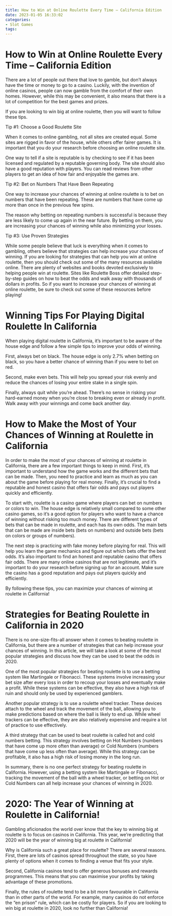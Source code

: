 ```yaml
---
title: How to Win at Online Roulette Every Time – California Edition 
date: 2023-01-05 16:33:02
categories:
- Slot Games
tags:
---
```



# How to Win at Online Roulette Every Time – California Edition 

There are a lot of people out there that love to gamble, but don’t always have the time or money to go to a casino. Luckily, with the invention of online casinos, people can now gamble from the comfort of their own homes. However, while this may be convenient, it also means that there is a lot of competition for the best games and prizes. 

If you are looking to win big at online roulette, then you will want to follow these tips.

Tip #1: Choose a Good Roulette Site 

When it comes to online gambling, not all sites are created equal. Some sites are rigged in favor of the house, while others offer fairer games. It is important that you do your research before choosing an online roulette site. 

One way to tell if a site is reputable is by checking to see if it has been licensed and regulated by a reputable governing body. The site should also have a good reputation with players. You can read reviews from other players to get an idea of how fair and enjoyable the games are. 

Tip #2: Bet on Numbers That Have Been Repeating 

One way to increase your chances of winning at online roulette is to bet on numbers that have been repeating. These are numbers that have come up more than once in the previous few spins. 

The reason why betting on repeating numbers is successful is because they are less likely to come up again in the near future. By betting on them, you are increasing your chances of winning while also minimizing your losses. 

Tip #3: Use Proven Strategies 


While some people believe that luck is everything when it comes to gambling, others believe that strategies can help increase your chances of winning. If you are looking for strategies that can help you win at online roulette, then you should check out some of the many resources available online. There are plenty of websites and books devoted exclusively to helping people win at roulette. 
Sites like Roulette Boss offer detailed step-by-step guides on how to beat the odds and walk away with thousands of dollars in profits. So if you want to increase your chances of winning at online roulette, be sure to check out some of these resources before playing!

# Winning Tips For Playing Digital Roulette In California 

When playing digital roulette in California, it’s important to be aware of the house edge and follow a few simple tips to improve your odds of winning.

First, always bet on black. The house edge is only 2.7% when betting on black, so you have a better chance of winning than if you were to bet on red.

Second, make even bets. This will help you spread your risk evenly and reduce the chances of losing your entire stake in a single spin.

Finally, always quit while you’re ahead. There’s no sense in risking your hard-earned money when you’re close to breaking even or already in profit. Walk away with your winnings and come back another day.

# How to Make the Most of Your Chances of Winning at Roulette in California 

In order to make the most of your chances of winning at roulette in California, there are a few important things to keep in mind. First, it’s important to understand how the game works and the different bets that can be made. Then, you need to practice and learn as much as you can about the game before playing for real money. Finally, it’s crucial to find a reputable and honest casino that offers fair odds and pays out players quickly and efficiently.

To start with, roulette is a casino game where players can bet on numbers or colors to win. The house edge is relatively small compared to some other casino games, so it’s a good option for players who want to have a chance of winning without risking too much money. There are different types of bets that can be made in roulette, and each has its own odds. The main bets that can be made are inside bets (bets on numbers) and outside bets (bets on colors or groups of numbers).

The next step is practicing with fake money before playing for real. This will help you learn the game mechanics and figure out which bets offer the best odds. It’s also important to find an honest and reputable casino that offers fair odds. There are many online casinos that are not legitimate, and it’s important to do your research before signing up for an account. Make sure the casino has a good reputation and pays out players quickly and efficiently.

By following these tips, you can maximize your chances of winning at roulette in California!

# Strategies for Beating Roulette in California in 2020 

There is no one-size-fits-all answer when it comes to beating roulette in California, but there are a number of strategies that can help increase your chances of winning. In this article, we will take a look at some of the most popular strategies and discuss how they can be used to beat the odds in 2020.

One of the most popular strategies for beating roulette is to use a betting system like Martingale or Fibonacci. These systems involve increasing your bet size after every loss in order to recoup your losses and eventually make a profit. While these systems can be effective, they also have a high risk of ruin and should only be used by experienced gamblers.

Another popular strategy is to use a roulette wheel tracker. These devices attach to the wheel and track the movement of the ball, allowing you to make predictions based on where the ball is likely to end up. While wheel trackers can be effective, they are also relatively expensive and require a lot of practice to use effectively.

A third strategy that can be used to beat roulette is called hot and cold numbers betting. This strategy involves betting on Hot Numbers (numbers that have come up more often than average) or Cold Numbers (numbers that have come up less often than average). While this strategy can be profitable, it also has a high risk of losing money in the long run.

In summary, there is no one perfect strategy for beating roulette in California. However, using a betting system like Martingale or Fibonacci, tracking the movement of the ball with a wheel tracker, or betting on Hot or Cold Numbers can all help increase your chances of winning in 2020.

# 2020: The Year of Winning at Roulette in California!

Gambling aficionados the world over know that the key to winning big at roulette is to focus on casinos in California. This year, we’re predicting that 2020 will be the year of winning big at roulette in California!

Why is California such a great place for roulette? There are several reasons. First, there are lots of casinos spread throughout the state, so you have plenty of options when it comes to finding a venue that fits your style.

Second, California casinos tend to offer generous bonuses and rewards programmes. This means that you can maximise your profits by taking advantage of these promotions.

Finally, the rules of roulette tend to be a bit more favourable in California than in other parts of the world. For example, many casinos do not enforce the “en prison” rule, which can be costly for players. So if you are looking to win big at roulette in 2020, look no further than California!